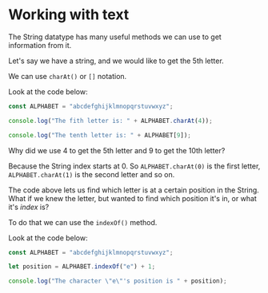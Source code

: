 # Working with text

The String datatype has many useful methods we can use to get information from it.

Let's say we have a string, and we would like to get the 5th letter.

We can use `charAt()` or `[]` notation.

Look at the code below:

```javascript runnable
const ALPHABET = "abcdefghijklmnopqrstuvwxyz";

console.log("The fith letter is: " + ALPHABET.charAt(4));

console.log("The tenth letter is: " + ALPHABET[9]);
```

Why did we use 4 to get the 5th letter and 9 to get the 10th letter?

Because the String index starts at 0. So `ALPHABET.charAt(0)` is the first letter, `ALPHABET.charAt(1)` is the second letter and so on.

The code above lets us find which letter is at a certain position in the String. What if we knew the letter, but wanted to find which position it's in, or what it's _index_ is?

To do that we can use the `indexOf()` method.

Look at the code below:
```javascript runnable
const ALPHABET = "abcdefghijklmnopqrstuvwxyz";

let position = ALPHABET.indexOf("e") + 1;

console.log("The character \"e\"'s position is " + position);
```